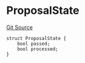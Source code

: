 # ProposalState
[Git Source](https://github.com/kalidao/keep/blob/e52b433e668648f92907034179bd28358496fd0a/src/extensions/dao/Kali.sol)


```solidity
struct ProposalState {
    bool passed;
    bool processed;
}
```

